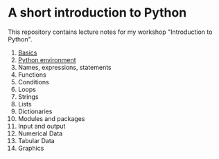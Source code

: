 A short introduction to Python
==============================

This repository contains lecture notes for my workshop "Introduction to Python".

1. [Basics](01-Basics/01-Basics.md)
2. [Python environment](02-Python_Environment/02-Python_Environment.md)
3. Names, expressions, statements
4. Functions
5. Conditions
6. Loops
7. Strings
8. Lists
9. Dictionaries
10. Modules and packages
11. Input and output
12. Numerical Data
13. Tabular Data
14. Graphics
